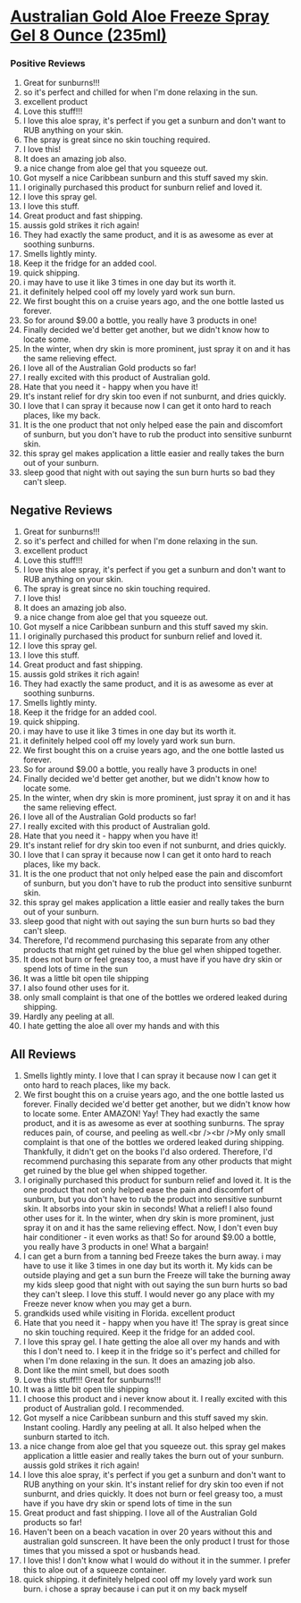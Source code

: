 # [Australian Gold Aloe Freeze Spray Gel 8 Ounce (235ml)](https://products.checkmycream.com/products/Australian-Gold-Aloe-Freeze-Spray-Gel-8-Ounce-(235ml).html)

### Positive Reviews

<ol>
      <li>Great for sunburns!!!</li>
      <li>so it&#x27;s perfect and chilled for when I&#x27;m done relaxing in the sun.  </li>
      <li>excellent product</li>
      <li>Love this stuff!!!</li>
      <li>I love this aloe spray, it&#x27;s perfect if you get a sunburn and don&#x27;t want to RUB anything on your skin.</li>
      <li>The spray is great since no skin touching required.</li>
      <li>I love this!</li>
      <li>It does an amazing job also.</li>
      <li>a nice change from aloe gel that you squeeze out.</li>
      <li>Got myself a nice Caribbean sunburn and this stuff saved my skin.</li>
      <li>I originally purchased this product for sunburn relief and loved it.  </li>
      <li>I love this spray gel.  </li>
      <li>I love this stuff.</li>
      <li>Great product and fast shipping.</li>
      <li>aussis gold strikes it rich again!</li>
      <li>They had exactly the same product, and it is as awesome as ever at soothing sunburns.</li>
      <li>Smells lightly minty.  </li>
      <li>Keep it the fridge for an added cool.</li>
      <li>quick shipping.</li>
      <li>i may have to use it like 3 times in one day but its worth it.</li>
      <li>it definitely helped cool off my lovely yard work sun burn.</li>
      <li>We first bought this on a cruise years ago, and the one bottle lasted us forever.</li>
      <li>So for around $9.00 a bottle, you really have 3 products in one!  </li>
      <li>Finally decided we&#x27;d better get another, but we didn&#x27;t know how to locate some.</li>
      <li>In the winter, when dry skin is more prominent, just spray it on and it has the same relieving effect.  </li>
      <li>I love all of the Australian Gold products so far!</li>
      <li>I really excited with this product of Australian gold.</li>
      <li>Hate that you need it - happy when you have it!  </li>
      <li>It&#x27;s instant relief for dry skin too even if not sunburnt, and dries quickly.</li>
      <li>I love that I can spray it because now I can get it onto hard to reach places, like my back.</li>
      <li>It is the one product that not only helped ease the pain and discomfort of sunburn, but you don&#x27;t have to rub the product into sensitive sunburnt skin.  </li>
      <li>this spray gel makes application a little easier and really takes the burn out of your sunburn.</li>
      <li>sleep good that night with out saying the sun burn hurts so bad they can&#x27;t sleep.</li>
</ol>


<h2>Negative Reviews</h2>
<ol>
<li> Great for sunburns!!!</li>
<li> so it&#x27;s perfect and chilled for when I&#x27;m done relaxing in the sun.  </li>
<li> excellent product</li>
<li> Love this stuff!!!</li>
<li> I love this aloe spray, it&#x27;s perfect if you get a sunburn and don&#x27;t want to RUB anything on your skin.</li>
<li> The spray is great since no skin touching required.</li>
<li> I love this!</li>
<li> It does an amazing job also.</li>
<li> a nice change from aloe gel that you squeeze out.</li>
<li> Got myself a nice Caribbean sunburn and this stuff saved my skin.</li>
<li> I originally purchased this product for sunburn relief and loved it.  </li>
<li> I love this spray gel.  </li>
<li> I love this stuff.</li>
<li> Great product and fast shipping.</li>
<li> aussis gold strikes it rich again!</li>
<li> They had exactly the same product, and it is as awesome as ever at soothing sunburns.</li>
<li> Smells lightly minty.  </li>
<li> Keep it the fridge for an added cool.</li>
<li> quick shipping.</li>
<li> i may have to use it like 3 times in one day but its worth it.</li>
<li> it definitely helped cool off my lovely yard work sun burn.</li>
<li> We first bought this on a cruise years ago, and the one bottle lasted us forever.</li>
<li> So for around $9.00 a bottle, you really have 3 products in one!  </li>
<li> Finally decided we&#x27;d better get another, but we didn&#x27;t know how to locate some.</li>
<li> In the winter, when dry skin is more prominent, just spray it on and it has the same relieving effect.  </li>
<li> I love all of the Australian Gold products so far!</li>
<li> I really excited with this product of Australian gold.</li>
<li> Hate that you need it - happy when you have it!  </li>
<li> It&#x27;s instant relief for dry skin too even if not sunburnt, and dries quickly.</li>
<li> I love that I can spray it because now I can get it onto hard to reach places, like my back.</li>
<li> It is the one product that not only helped ease the pain and discomfort of sunburn, but you don&#x27;t have to rub the product into sensitive sunburnt skin.  </li>
<li> this spray gel makes application a little easier and really takes the burn out of your sunburn.</li>
<li> sleep good that night with out saying the sun burn hurts so bad they can&#x27;t sleep.</li>
<li> Therefore, I&#x27;d recommend purchasing this separate from any other products that might get ruined by the blue gel when shipped together.</li>
<li> It does not burn or feel greasy too, a must have if you have dry skin or spend lots of time in the sun</li>
<li> It was a little bit open tile shipping</li>
<li> I also found other uses for it.  </li>
<li> only small complaint is that one of the bottles we ordered leaked during shipping.</li>
<li> Hardly any peeling at all.  </li>
<li> I hate getting the aloe all over my hands and with this</li>
</ol>

<h2>All Reviews</h2>

<ol>
    <li> Smells lightly minty.  I love that I can spray it because now I can get it onto hard to reach places, like my back.</li>
    <li> We first bought this on a cruise years ago, and the one bottle lasted us forever. Finally decided we&#x27;d better get another, but we didn&#x27;t know how to locate some. Enter AMAZON! Yay! They had exactly the same product, and it is as awesome as ever at soothing sunburns. The spray reduces pain, of course, and peeling as well.&lt;br /&gt;&lt;br /&gt;My only small complaint is that one of the bottles we ordered leaked during shipping. Thankfully, it didn&#x27;t get on the books I&#x27;d also ordered. Therefore, I&#x27;d recommend purchasing this separate from any other products that might get ruined by the blue gel when shipped together.</li>
    <li> I originally purchased this product for sunburn relief and loved it.  It is the one product that not only helped ease the pain and discomfort of sunburn, but you don&#x27;t have to rub the product into sensitive sunburnt skin.  It absorbs into your skin in seconds!  What a relief!  I also found other uses for it.  In the winter, when dry skin is more prominent, just spray it on and it has the same relieving effect.  Now, I don&#x27;t even buy hair conditioner - it even works as that!  So for around $9.00 a bottle, you really have 3 products in one!  What a bargain!</li>
    <li> I can get a burn from a tanning bed Freeze takes the burn away. i may have to use it like 3 times in one day but its worth it. My kids can be outside playing and get a sun burn the Freeze will take the burning away my kids sleep good that night with out saying the sun burn hurts so bad they can&#x27;t sleep. I love this stuff. I would never go any place with my Freeze never know when you may get a burn.</li>
    <li> grandkids used while visiting in Florida. excellent product</li>
    <li> Hate that you need it - happy when you have it!  The spray is great since no skin touching required. Keep it the fridge for an added cool.</li>
    <li> I love this spray gel.  I hate getting the aloe all over my hands and with this I don&#x27;t need to.  I keep it in the fridge so it&#x27;s perfect and chilled for when I&#x27;m done relaxing in the sun.  It does an amazing job also.</li>
    <li> Dont like the mint smell, but does sooth</li>
    <li> Love this stuff!!! Great for sunburns!!!</li>
    <li> It was a little bit open tile shipping</li>
    <li> I choose this product and i never know about it. I really excited with this product of Australian gold. I recommended.</li>
    <li> Got myself a nice Caribbean sunburn and this stuff saved my skin. Instant cooling. Hardly any peeling at all.  It also helped when the sunburn started to itch.</li>
    <li> a nice change from aloe gel that you squeeze out. this spray gel makes application a little easier and really takes the burn out of your sunburn. aussis gold strikes it rich again!</li>
    <li> I love this aloe spray, it&#x27;s perfect if you get a sunburn and don&#x27;t want to RUB anything on your skin. It&#x27;s instant relief for dry skin too even if not sunburnt, and dries quickly. It does not burn or feel greasy too, a must have if you have dry skin or spend lots of time in the sun</li>
    <li> Great product and fast shipping. I love all of the Australian Gold products so far!</li>
    <li> Haven&#x27;t been on a beach vacation in over 20 years without this and australian gold sunscreen.  It have been the only product I trust for those times that you missed a spot or husbands head.</li>
    <li> I love this! I don&#x27;t know what I would do without it in the summer. I prefer this to aloe out of a squeeze container.</li>
    <li> quick shipping. it definitely helped cool off my lovely yard work sun burn. i chose a spray because i can put it on my back myself</li>
</ol>




